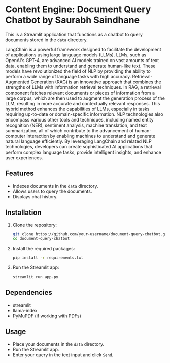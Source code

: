 # Content Engine: Document Query Chatbot by Saurabh Saindhane

This is a Streamlit application that functions as a chatbot to query documents stored in the `data` directory.

LangChain is a powerful framework designed to facilitate the development of applications using large language models (LLMs). LLMs, such as OpenAI's GPT-4, are advanced AI models trained on vast amounts of text data, enabling them to understand and generate human-like text. These models have revolutionized the field of NLP by providing the ability to perform a wide range of language tasks with high accuracy. Retrieval-Augmented Generation (RAG) is an innovative approach that combines the strengths of LLMs with information retrieval techniques. In RAG, a retrieval component fetches relevant documents or pieces of information from a large corpus, which are then used to augment the generation process of the LLM, resulting in more accurate and contextually relevant responses. This hybrid method enhances the capabilities of LLMs, especially in tasks requiring up-to-date or domain-specific information. NLP technologies also encompass various other tools and techniques, including named entity recognition (NER), sentiment analysis, machine translation, and text summarization, all of which contribute to the advancement of human-computer interaction by enabling machines to understand and generate natural language efficiently. By leveraging LangChain and related NLP technologies, developers can create sophisticated AI applications that perform complex language tasks, provide intelligent insights, and enhance user experiences.

## Features

- Indexes documents in the `data` directory.
- Allows users to query the documents.
- Displays chat history.

## Installation

1. Clone the repository:
    ```sh
    git clone https://github.com/your-username/document-query-chatbot.git
    cd document-query-chatbot
    ```

2. Install the required packages:
    ```sh
    pip install -r requirements.txt
    ```

3. Run the Streamlit app:
    ```sh
    streamlit run app.py
    ```

## Dependencies

- streamlit
- llama-index
- PyMuPDF (if working with PDFs)

## Usage

- Place your documents in the `data` directory.
- Run the Streamlit app.
- Enter your query in the text input and click `Send`.


